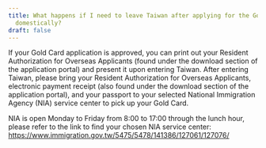 ```yaml
---
title: What happens if I need to leave Taiwan after applying for the Gold Card
  domestically?
draft: false
---
```

If your Gold Card application is approved, you can print out your Resident Authorization for Overseas Applicants (found under the download section of the application portal) and present it upon entering Taiwan. After entering Taiwan, please bring your Resident Authorization for Overseas Applicants, electronic payment receipt (also found under the download section of the application portal), and your passport to your selected National Immigration Agency (NIA) service center to pick up your Gold Card.

NIA is open Monday to Friday from 8:00 to 17:00 through the lunch hour, please refer to the link to find your chosen NIA service center: <https://www.immigration.gov.tw/5475/5478/141386/127061/127076/>